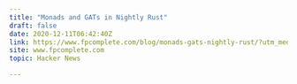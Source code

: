 ```yaml
---
title: "Monads and GATs in Nightly Rust"
draft: false
date: 2020-12-11T06:42:40Z
link: https://www.fpcomplete.com/blog/monads-gats-nightly-rust/?utm_medium=RSS&utm_source=hune
site: www.fpcomplete.com
topic: Hacker News  

---
```

